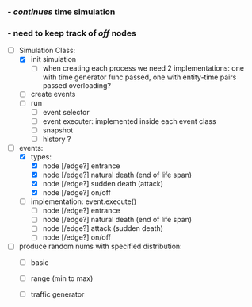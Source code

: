 ### - *continues* time simulation  
### - need to keep track of *off* nodes

- [ ] Simulation Class:
  - [x] init simulation
    + [ ] when creating each process we need 2 implementations: one with time generator func passed, one with entity-time pairs passed
          overloading?
  - [ ] create events
  - [ ] run
    - [ ] event selector
    - [ ] event executer: implemented inside each event class
    - [ ] snapshot
    - [ ] history ?

- [ ] events:
  - [x] types:
    - [x] node [/edge?] entrance
    - [x] node [/edge?] natural death (end of life span)
    - [x] node [/edge?] sudden death (attack)
    - [x] node [/edge?] on/off
  - [ ] implementation: event.execute()
    - [ ] node [/edge?] entrance
    - [ ] node [/edge?] natural death (end of life span)
    - [ ] node [/edge?] attack (sudden death)
    - [ ] node [/edge?] on/off

- [ ] produce random nums with specified distribution:  
  - [ ] basic
  - [ ] range (min to max)
  - [ ] traffic generator

